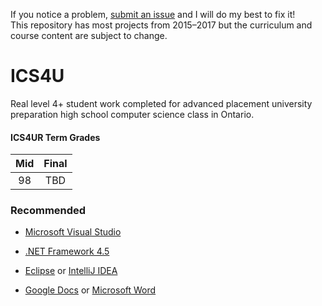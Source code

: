 If you notice a problem, [submit an issue](https://github.com/ErikHumphrey/ics4u/issues) and I will do my best to fix it!  
This repository has most projects from 2015–2017 but the curriculum and course content are subject to change.

# ICS4U

Real level 4+ student work completed for advanced placement university preparation high school computer science class in Ontario.

#### ICS4UR Term Grades  
Mid|Final
:-:|:-:
98|TBD

### Recommended

- [Microsoft Visual Studio](https://www.visualstudio.com/post-download-vs?sku=community&clcid=0x409&downloadrename=true)

- [.NET Framework 4.5](https://www.microsoft.com/en-ca/download/details.aspx?id=30653)

- [Eclipse](https://eclipse.org/ide/) or [IntelliJ IDEA](https://www.jetbrains.com/idea/)

- [Google Docs](https://www.google.ca/docs/about/) or [Microsoft Word](https://products.office.com/en-ca/word)
